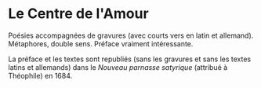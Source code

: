 # Le Centre de l'Amour

Poésies accompagnées de gravures (avec courts vers en latin et allemand). Métaphores, double sens. Préface vraiment intéressante.

La préface et les textes sont republiés (sans les gravures et sans les textes latins et allemands) dans le _Nouveau parnasse satyrique_ (attribué à Théophile) en 1684.
